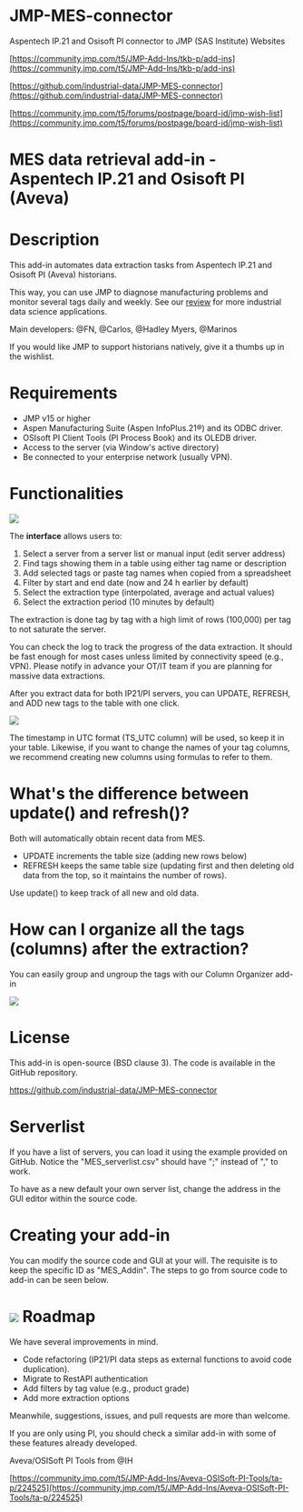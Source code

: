 # JMP-MES-connector
Aspentech IP.21 and Osisoft PI connector to JMP (SAS Institute)
Websites

[https://community.jmp.com/t5/JMP-Add-Ins/tkb-p/add-ins](https://community.jmp.com/t5/JMP-Add-Ins/tkb-p/add-ins)

[https://github.com/industrial-data/JMP-MES-connector](https://github.com/industrial-data/JMP-MES-connector)

[https://community.jmp.com/t5/forums/postpage/board-id/jmp-wish-list](https://community.jmp.com/t5/forums/postpage/board-id/jmp-wish-list)

# MES data retrieval add-in - Aspentech IP.21 and Osisoft PI (Aveva)

# Description

This add-in automates data extraction tasks from Aspentech IP.21 and Osisoft PI (Aveva) historians.

This way, you can use JMP to diagnose manufacturing problems and monitor several tags daily and weekly. See our [review](https://pubs.rsc.org/en/content/articlelanding/2022/re/d1re00541c) for more industrial data science applications.

Main developers: @FN, @Carlos, @Hadley Myers, @Marinos

If you would like JMP to support historians natively, give it a thumbs up in the wishlist.

# Requirements

- JMP v15 or higher
- Aspen Manufacturing Suite (Aspen InfoPlus.21®) and its ODBC driver.
- OSIsoft PI Client Tools (PI Process Book) and its OLEDB driver.
- Access to the server (via Window's active directory)
- Be connected to your enterprise network (usually VPN).

# Functionalities

![](RackMultipart20220906-1-yd7uan_html_37293f0bc0a5f562.png)

The **interface** allows users to:

1. Select a server from a server list or manual input (edit server address)
2. Find tags showing them in a table using either tag name or description
3. Add selected tags or paste tag names when copied from a spreadsheet
4. Filter by start and end date (now and 24 h earlier by default)
5. Select the extraction type (interpolated, average and actual values)
6. Select the extraction period (10 minutes by default)

The extraction is done tag by tag with a high limit of rows (100,000) per tag to not saturate the server.

You can check the log to track the progress of the data extraction. It should be fast enough for most cases unless limited by connectivity speed (e.g., VPN). Please notify in advance your OT/IT team if you are planning for massive data extractions.

After you extract data for both IP21/PI servers, you can UPDATE, REFRESH, and ADD new tags to the table with one click.

![](RackMultipart20220906-1-yd7uan_html_b2fea2147f52f835.png)

The timestamp in UTC format (TS\_UTC column) will be used, so keep it in your table. Likewise, if you want to change the names of your tag columns, we recommend creating new columns using formulas to refer to them.

# What's the difference between update() and refresh()?

Both will automatically obtain recent data from MES.

- UPDATE increments the table size (adding new rows below)
- REFRESH keeps the same table size (updating first and then deleting old data from the top, so it maintains the number of rows).

Use update() to keep track of all new and old data.

# How can I organize all the tags (columns) after the extraction?

You can easily group and ungroup the tags with our Column Organizer add-in

![](RackMultipart20220906-1-yd7uan_html_7ff62c2007e813d7.png)

# License

This add-in is open-source (BSD clause 3). The code is available in the GitHub repository.

https://github.com/industrial-data/JMP-MES-connector

# Serverlist

If you have a list of servers, you can load it using the example provided on GitHub. Notice the "MES\_serverlist.csv" should have ";" instead of "," to work.

To have as a new default your own server list, change the address in the GUI editor within the source code.

# Creating your add-in

You can modify the source code and GUI at your will. The requisite is to keep the specific ID as "MES\_Addin". The steps to go from source code to add-in can be seen below.

# ![](RackMultipart20220906-1-yd7uan_html_46932d3673c9782a.png) Roadmap

We have several improvements in mind.

- Code refactoring (IP21/PI data steps as external functions to avoid code duplication).
- Migrate to RestAPI authentication
- Add filters by tag value (e.g., product grade)
- Add more extraction options

Meanwhile, suggestions, issues, and pull requests are more than welcome.

If you are only using PI, you should check a similar add-in with some of these features already developed.

Aveva/OSISoft PI Tools from @IH

[https://community.jmp.com/t5/JMP-Add-Ins/Aveva-OSISoft-PI-Tools/ta-p/224525](https://community.jmp.com/t5/JMP-Add-Ins/Aveva-OSISoft-PI-Tools/ta-p/224525)

